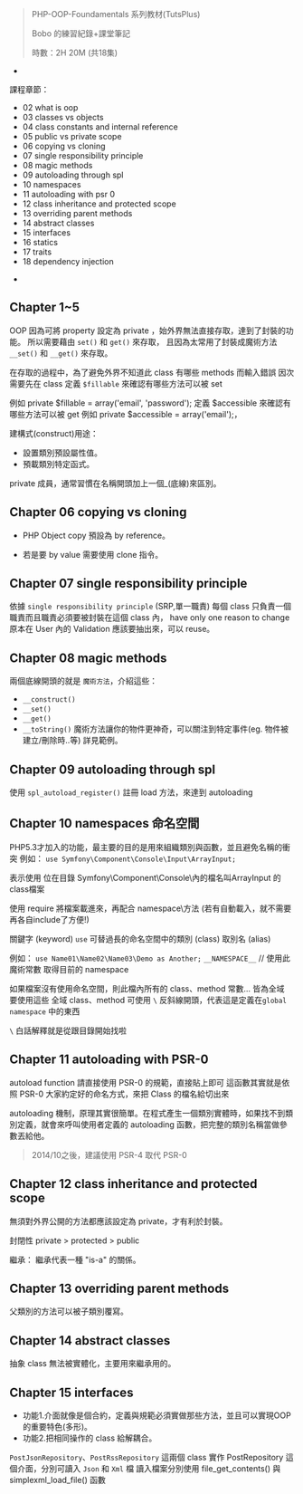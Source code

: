 >PHP-OOP-Foundamentals 系列教材(TutsPlus) 
>
>Bobo 的練習紀錄+課堂筆記
>
>時數：2H 20M (共18集)

-
課程章節：

* 02 what is oop
* 03 classes vs objects
* 04 class constants and internal reference
* 05 public vs private scope
* 06 copying vs cloning
* 07 single responsibility principle
* 08 magic methods
* 09 autoloading through spl
* 10 namespaces
* 11 autoloading with psr 0
* 12 class inheritance and protected scope
* 13 overriding parent methods
* 14 abstract classes
* 15 interfaces
* 16 statics
* 17 traits
* 18 dependency injection

-
## Chapter 1~5
OOP 因為可將 property 設定為 private ，始外界無法直接存取，達到了封裝的功能。
所以需要藉由 `set()` 和 `get()` 來存取，
且因為太常用了封裝成魔術方法 `__set()` 和 `__get()` 來存取。

在存取的過程中，為了避免外界不知道此 class 有哪些 methods 而輸入錯誤
因次需要先在 class 定義 `$fillable` 來確認有哪些方法可以被 set

例如 private $fillable = array('email', 'password'); 
定義 $accessible 來確認有哪些方法可以被 get
例如 private $accessible = array('email');，

建構式(construct)用途：

* 設置類別預設屬性值。
* 預載類別特定函式。

private 成員，通常習慣在名稱開頭加上一個_(底線)來區別。

## Chapter 06 copying vs cloning

* PHP Object copy 預設為 by reference。

* 若是要 by value 需要使用 clone 指令。

## Chapter 07 single responsibility principle
依據 `single responsibility principle` (SRP,單一職責)
每個 class 只負責一個職責而且職責必須要被封裝在這個 class 內， have only one reason to change
原本在 User 內的 Validation 應該要抽出來，可以 reuse。

## Chapter 08 magic methods
兩個底線開頭的就是 `魔術方法`，介紹這些：

* `__construct()`
* `__set()`
* `__get()`
* `__toString()`
魔術方法讓你的物件更神奇，可以關注到特定事件(eg. 物件被建立/刪除時..等) 詳見範例。

## Chapter 09 autoloading through spl
使用 `spl_autoload_register()` 註冊 load 方法，來達到 autoloading

## Chapter 10 namespaces  命名空間
PHP5.3才加入的功能，最主要的目的是用來組織類別與函數，並且避免名稱的衝突
例如：
`use Symfony\Component\Console\Input\ArrayInput;`

表示使用 位在目錄 Symfony\Component\Console\內的檔名叫ArrayInput 的 class檔案

使用 require 將檔案載進來，再配合 namespace\方法 (若有自動載入，就不需要再各自include了方便!)

關鍵字 (keyword) `use` 可替過長的命名空間中的類別 (class) 取別名 (alias)

例如：
`use Name01\Name02\Name03\Demo as Another;`
`__NAMESPACE__`   // 使用此魔術常數 取得目前的 namespace

如果檔案沒有使用命名空間，則此檔內所有的 class、method 常數... 皆為全域
要使用這些 全域 class、method 可使用 `\` 反斜線開頭，代表這是定義在`global namespace` 中的東西

`\` 白話解釋就是從跟目錄開始找啦

## Chapter 11 autoloading with PSR-0
autoload function 請直接使用 PSR-0 的規範，直接貼上即可
這函數其實就是依照 PSR-0 大家約定好的命名方式，來把 Class 的檔名給切出來

autoloading 機制，原理其實很簡單。在程式產生一個類別實體時，如果找不到類別定義，就會來呼叫使用者定義的 autoloading 函數，把完整的類別名稱當做參數丟給他。

> 2014/10之後，建議使用 PSR-4 取代 PSR-0

## Chapter 12 class inheritance and protected scope
無須對外界公開的方法都應該設定為 private，才有利於封裝。

封閉性
private > protected > public

繼承：
繼承代表一種 "is-a" 的關係。

## Chapter 13 overriding parent methods
父類別的方法可以被子類別覆寫。

## Chapter 14 abstract classes
抽象 class 無法被實體化，主要用來繼承用的。

## Chapter 15 interfaces
* 功能1.介面就像是個合約，定義與規範必須實做那些方法，並且可以實現OOP的重要特色(多形)。
* 功能2.把相同操作的 class 給解耦合。

`PostJsonRepository`、`PostRssRepository`
這兩個 class 實作 PostRepository 這個介面，分別可讀入 `Json` 和 `Xml` 檔
讀入檔案分別使用 file_get_contents() 與 simplexml_load_file() 函數
